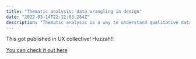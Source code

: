 ```yaml
---
title: "Thematic analysis: data wrangling in design"
date: "2022-03-14T22:12:03.284Z"
description: "Thematic analysis is a way to understand qualitative data quantitatively, especially when there’s lots of it. It works by interpreting meaning from individual data points called fragments to create themes. According to Clarke and Braun, the method is unusual because it is ‘unbounded by theoretical commitment’."
---
```


This got published in UX collective! Huzzah!!

[You can check it out here](https://uxdesign.cc/thematic-analysis-data-wrangling-in-design-f59b557c1c2)

